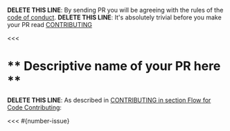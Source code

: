 >>>

**DELETE THIS LINE**: By sending PR you will be agreeing with the rules of the [code of conduct](/CODE_OF_CONDUCT.md).
**DELETE THIS LINE**: It's absolutely trivial before you make your PR read [CONTRIBUTING](/CONTRIBUTING.md)

<<<
# ** Descriptive name of your PR here **

>>>

**DELETE THIS LINE**: As described in [CONTRIBUTING in section Flow for Code Contributing](/CONTRIBUTING.md#flow-for-code-contributing):

<<<
#{number-issue}

